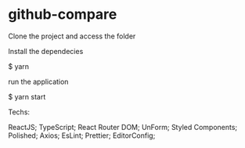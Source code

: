 # github-compare

Clone the project and access the folder

Install the dependecies

$ yarn

run the application

$ yarn start

Techs:

ReactJS;
TypeScript;
React Router DOM;
UnForm;
Styled Components;
Polished;
Axios;
EsLint;
Prettier;
EditorConfig;
